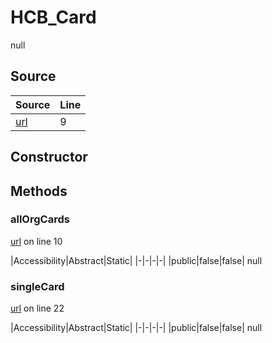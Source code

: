 # HCB_Card

null
## Source
|Source|Line|
|-|-|
|[url](https://github.com/devramsean0/hcb.js/blob/28d7cea/src/api_endpoints/card.ts#L9)|9|
## Constructor
## Methods
### allOrgCards
[url](https://github.com/devramsean0/hcb.js/blob/28d7cea/src/api_endpoints/card.ts#L10) on line 10  

|Accessibility|Abstract|Static|
|-|-|-|-|
|public|false|false|
null

### singleCard
[url](https://github.com/devramsean0/hcb.js/blob/28d7cea/src/api_endpoints/card.ts#L22) on line 22  

|Accessibility|Abstract|Static|
|-|-|-|-|
|public|false|false|
null
